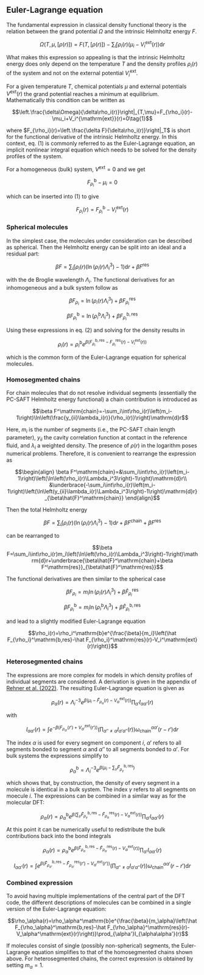 ## Euler-Lagrange equation
The fundamental expression in classical density functional theory is the relation between the grand potential $\Omega$ and the intrinsic Helmholtz energy $F$.

$$
\Omega(T,\mu,[\rho(r)])=F(T,[\rho(r)])-\sum_i\int\rho_i(r)\left(\mu_i-V_i^\mathrm{ext}(r)\right)\mathrm{d}r
$$

What makes this expression so appealing is that the intrinsic Helmholtz energy does only depend on the temperature $T$ and the density profiles $\rho_i(r)$ of the system and not on the external potential $V_i^\mathrm{ext}$.

For a given temperature $T$, chemical potentials $\mu$ and external potentials $V^\mathrm{ext}(r)$ the grand potential reaches a minimum at equilibrium. Mathematically this condition can be written as

$$\left.\frac{\delta\Omega}{\delta\rho_i(r)}\right|_{T,\mu}=F_{\rho_i}(r)-\mu_i+V_i^{\mathrm{ext}}(r)=0\tag{1}$$

where $F_{\rho_i}(r)=\left.\frac{\delta F}{\delta\rho_i(r)}\right|_T$ is short for the functional derivative of the intrinsic Helmholtz energy. In this context, eq. (1) is commonly referred to as the Euler-Lagrange equation, an implicit nonlinear integral equation which needs to be solved for the density profiles of the system.

For a homogeneous (bulk) system, $V^\mathrm{ext}=0$ and we get

$$F_{\rho_i}^\mathrm{b}-\mu_i=0$$

which can be inserted into (1) to give

$$F_{\rho_i}(r)=F_{\rho_i}^\mathrm{b}-V_i^\mathrm{ext}(r)\tag{2}$$

### Spherical molecules
In the simplest case, the molecules under consideration can be described as spherical. Then the Helmholtz energy can be split into an ideal and a residual part:

$$\beta F=\sum_i\int\rho_i(r)\left(\ln\left(\rho_i(r)\Lambda_i^3\right)-1\right)\mathrm{d}r+\beta F^\mathrm{res}$$

with the de Broglie wavelength $\Lambda_i$. The functional derivatives for an inhomogeneous and a bulk system follow as

$$\beta F_{\rho_i}=\ln\left(\rho_i(r)\Lambda_i^3\right)+\beta F_{\rho_i}^\mathrm{res}$$

$$\beta F_{\rho_i}^\mathrm{b}=\ln\left(\rho_i^\mathrm{b}\Lambda_i^3\right)+\beta F_{\rho_i}^\mathrm{b,res}$$

Using these expressions in eq. (2) and solving for the density results in

$$\rho_i(r)=\rho_i^\mathrm{b}e^{\beta\left(F_{\rho_i}^\mathrm{b,res}-F_{\rho_i}^\mathrm{res}(r)-V_i^\mathrm{ext}(r)\right)}$$

which is the common form of the Euler-Lagrange equation for spherical molecules.

### Homosegmented chains
For chain molecules that do not resolve individual segments (essentially the PC-SAFT Helmholtz energy functional) a chain contribution is introduced as

$$\beta F^\mathrm{chain}=-\sum_i\int\rho_i(r)\left(m_i-1\right)\ln\left(\frac{y_{ii}\lambda_i(r)}{\rho_i(r)}\right)\mathrm{d}r$$

Here, $m_i$ is the number of segments (i.e., the PC-SAFT chain length parameter), $y_{ii}$ the cavity correlation function at contact in the reference fluid, and $\lambda_i$ a weighted density.
The presence of $\rho(r)$ in the logarithm poses numerical problems. Therefore, it is convenient to rearrange the expression as

$$\begin{align}
\beta F^\mathrm{chain}=&\sum_i\int\rho_i(r)\left(m_i-1\right)\left(\ln\left(\rho_i(r)\Lambda_i^3\right)-1\right)\mathrm{d}r\\
&\underbrace{-\sum_i\int\rho_i(r)\left(m_i-1\right)\left(\ln\left(y_{ii}\lambda_i(r)\Lambda_i^3\right)-1\right)\mathrm{d}r}_{\beta\hat{F}^\mathrm{chain}}
\end{align}$$

Then the total Helmholtz energy

$$\beta F=\sum_i\int\rho_i(r)\left(\ln\left(\rho_i(r)\Lambda_i^3\right)-1\right)\mathrm{d}r+\beta F^\mathrm{chain}+\beta F^\mathrm{res}$$

can be rearranged to

$$\beta F=\sum_i\int\rho_i(r)m_i\left(\ln\left(\rho_i(r)\Lambda_i^3\right)-1\right)\mathrm{d}r+\underbrace{\beta\hat{F}^\mathrm{chain}+\beta F^\mathrm{res}}_{\beta\hat{F}^\mathrm{res}}$$

The functional derivatives are then similar to the spherical case

$$\beta F_{\rho_i}=m_i\ln\left(\rho_i(r)\Lambda_i^3\right)+\beta\hat{F}_{\rho_i}^\mathrm{res}$$

$$\beta F_{\rho_i}^\mathrm{b}=m_i\ln\left(\rho_i^\mathrm{b}\Lambda_i^3\right)+\beta\hat{F}_{\rho_i}^\mathrm{b,res}$$

and lead to a slightly modified Euler-Lagrange equation

$$\rho_i(r)=\rho_i^\mathrm{b}e^{\frac{\beta}{m_i}\left(\hat F_{\rho_i}^\mathrm{b,res}-\hat F_{\rho_i}^\mathrm{res}(r)-V_i^\mathrm{ext}(r)\right)}$$

### Heterosegmented chains
The expressions are more complex for models in which density profiles of individual segments are considered. A derivation is given in the appendix of [Rehner et al. (2022)](https://journals.aps.org/pre/abstract/10.1103/PhysRevE.105.034110). The resulting Euler-Lagrange equation is given as

$$\rho_\alpha(r)=\Lambda_i^{-3}e^{\beta\left(\mu_i-\hat F_{\rho_\alpha}(r)-V_\alpha^\mathrm{ext}(r)\right)}\prod_{\alpha'}I_{\alpha\alpha'}(r)$$

with

$$I_{\alpha\alpha'}(r)=\int e^{-\beta\left(F_{\rho_{\alpha'}}(r')+V_{\alpha'}^\mathrm{ext}(r')\right)}\left(\prod_{\alpha''\neq\alpha}I_{\alpha'\alpha''}(r)\right)\omega_\mathrm{chain}^{\alpha\alpha'}(r-r')\mathrm{d}r$$

The index $\alpha$ is used for every segment on component $i$, $\alpha'$ refers to all segments bonded to segment $\alpha$ and $\alpha''$ to all segments bonded to $\alpha'$. 
For bulk systems the expressions simplify to

$$\rho_\alpha^\mathrm{b}=\Lambda_i^{-3}e^{\beta\left(\mu_i-\sum_\gamma\hat F_{\rho_\gamma}^\mathrm{b,res}\right)}$$

which shows that, by construction, the density of every segment in a molecule is identical in a bulk system. The index $\gamma$ refers to all segments on moecule $i$. The expressions can be combined in a similar way as for the molecular DFT:

$$\rho_\alpha(r)=\rho_\alpha^\mathrm{b}e^{\beta\left(\sum_\gamma\hat F_{\rho_\gamma}^\mathrm{b,res}-\hat F_{\rho_\alpha}^\mathrm{res}(r)-V_\alpha^\mathrm{ext}(r)\right)}\prod_{\alpha'}I_{\alpha\alpha'}(r)$$

At this point it can be numerically useful to redistribute the bulk contributions back into the bond integrals

$$\rho_\alpha(r)=\rho_\alpha^\mathrm{b}e^{\beta\left(\hat F_{\rho_\alpha}^\mathrm{b,res}-\hat F_{\rho_\alpha}^\mathrm{res}(r)-V_\alpha^\mathrm{ext}(r)\right)}\prod_{\alpha'}I_{\alpha\alpha'}(r)$$

$$I_{\alpha\alpha'}(r)=\int e^{\beta\left(\hat F_{\rho_{\alpha'}}^\mathrm{b,res}-\hat F_{\rho_{\alpha'}}^\mathrm{res}(r')-V_{\alpha'}^\mathrm{ext}(r')\right)}\left(\prod_{\alpha''\neq\alpha}I_{\alpha'\alpha''}(r)\right)\omega_\mathrm{chain}^{\alpha\alpha'}(r-r')\mathrm{d}r$$

### Combined expression
To avoid having multiple implementations of the central part of the DFT code, the different descriptions of molecules can be combined in a single version of the Euler-Lagrange equation:

$$\rho_\alpha(r)=\rho_\alpha^\mathrm{b}e^{\frac{\beta}{m_\alpha}\left(\hat F_{\rho_\alpha}^\mathrm{b,res}-\hat F_{\rho_\alpha}^\mathrm{res}(r)-V_\alpha^\mathrm{ext}(r)\right)}\prod_{\alpha'}I_{\alpha\alpha'}(r)$$

If molecules consist of single (possibly non-spherical) segments, the Euler-Lagrange equation simplifies to that of the homosegmented chains shown above. For heterosegmented chains, the correct expression is obtained by setting $m_\alpha=1$.
